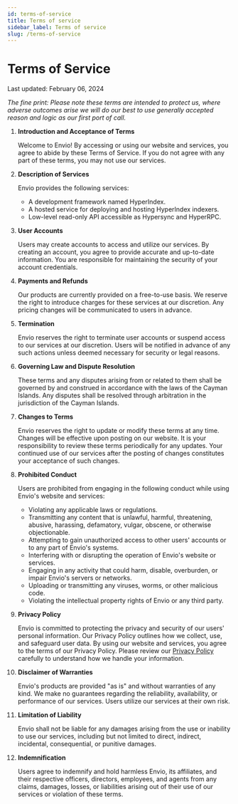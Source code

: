 ```yaml
---
id: terms-of-service
title: Terms of service
sidebar_label: Terms of service
slug: /terms-of-service
---
```


# Terms of Service

Last updated: February 06, 2024

_The fine print: Please note these terms are intended to protect us, where adverse outcomes arise we will do our best to use generally accepted reason and logic as our first port of call._

1. **Introduction and Acceptance of Terms**

   Welcome to Envio! By accessing or using our website and services, you agree to abide by these Terms of Service. If you do not agree with any part of these terms, you may not use our services.

2. **Description of Services**

   Envio provides the following services:

   - A development framework named HyperIndex.
   - A hosted service for deploying and hosting HyperIndex indexers.
   - Low-level read-only API accessible as Hypersync and HyperRPC.

3. **User Accounts**

   Users may create accounts to access and utilize our services. By creating an account, you agree to provide accurate and up-to-date information. You are responsible for maintaining the security of your account credentials.

4. **Payments and Refunds**

   Our products are currently provided on a free-to-use basis. We reserve the right to introduce charges for these services at our discretion. Any pricing changes will be communicated to users in advance.

5. **Termination**

   Envio reserves the right to terminate user accounts or suspend access to our services at our discretion. Users will be notified in advance of any such actions unless deemed necessary for security or legal reasons.

6. **Governing Law and Dispute Resolution**

   These terms and any disputes arising from or related to them shall be governed by and construed in accordance with the laws of the Cayman Islands. Any disputes shall be resolved through arbitration in the jurisdiction of the Cayman Islands.

7. **Changes to Terms**

   Envio reserves the right to update or modify these terms at any time. Changes will be effective upon posting on our website. It is your responsibility to review these terms periodically for any updates. Your continued use of our services after the posting of changes constitutes your acceptance of such changes.

8. **Prohibited Conduct**

   Users are prohibited from engaging in the following conduct while using Envio's website and services:

   - Violating any applicable laws or regulations.
   - Transmitting any content that is unlawful, harmful, threatening, abusive, harassing, defamatory, vulgar, obscene, or otherwise objectionable.
   - Attempting to gain unauthorized access to other users' accounts or to any part of Envio's systems.
   - Interfering with or disrupting the operation of Envio's website or services.
   - Engaging in any activity that could harm, disable, overburden, or impair Envio's servers or networks.
   - Uploading or transmitting any viruses, worms, or other malicious code.
   - Violating the intellectual property rights of Envio or any third party.

9. **Privacy Policy**

   Envio is committed to protecting the privacy and security of our users' personal information. Our Privacy Policy outlines how we collect, use, and safeguard user data. By using our website and services, you agree to the terms of our Privacy Policy. Please review our [Privacy Policy](privacy-policy) carefully to understand how we handle your information.

10. **Disclaimer of Warranties**

    Envio's products are provided "as is" and without warranties of any kind. We make no guarantees regarding the reliability, availability, or performance of our services. Users utilize our services at their own risk.

11. **Limitation of Liability**

    Envio shall not be liable for any damages arising from the use or inability to use our services, including but not limited to direct, indirect, incidental, consequential, or punitive damages.

12. **Indemnification**

    Users agree to indemnify and hold harmless Envio, its affiliates, and their respective officers, directors, employees, and agents from any claims, damages, losses, or liabilities arising out of their use of our services or violation of these terms.
